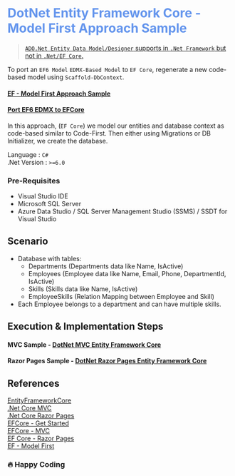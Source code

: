 <div style="color:cornflowerblue">

# DotNet Entity Framework Core - Model First Approach Sample

</div>

> [`ADO.Net Entity Data Model/Designer` supports in `.Net Framework` but not in `.Net/EF Core`.](https://docs.microsoft.com/en-us/answers/questions/363546/adonet-entity-data-model.html)

To port an `EF6 Model` `EDMX-Based Model` to `EF Core`, regenerate a new code-based model using `Scaffold-DbContext`.

#### [EF - Model First Approach Sample](https://www.entityframeworktutorial.net/model-first-with-entity-framework.aspx)

#### [Port EF6 EDMX to EFCore](https://docs.microsoft.com/ef/efcore-and-ef6/porting/port-edmx)

In this approach, (`EF Core`) we model our entities and database context as code-based similar to Code-First. Then either using Migrations or DB Initializer, we create the database.

Language : `C#` <br/>
.Net Version : `>=6.0`

### **Pre-Requisites**

- Visual Studio IDE
- Microsoft SQL Server
- Azure Data Studio / SQL Server Management Studio (SSMS) / SSDT for Visual Studio
  <br/>

## **Scenario**

- Database with tables:
  - Departments (Departments data like Name, IsActive)
  - Employees (Employee data like Name, Email, Phone, DepartmentId, IsActive)
  - Skills (Skills data like Name, IsActive)
  - EmployeeSkills (Relation Mapping between Employee and Skill)
- Each Employee belongs to a department and can have multiple skills.

## **Execution & Implementation Steps**

#### MVC Sample - [DotNet MVC Entity Framework Core](./MVC/)

#### Razor Pages Sample - [DotNet Razor Pages Entity Framework Core](./RazorPages/)

## References

[EntityFrameworkCore](https://docs.microsoft.com/en-us/ef/core/)<br/>
[.Net Core MVC](https://docs.microsoft.com/en-us/aspnet/core/mvc/overview?view=aspnetcore-6.0)<br/>
[.Net Core Razor Pages](https://docs.microsoft.com/en-us/aspnet/core/razor-pages/?view=aspnetcore-6.0&tabs=visual-studio)<br/>
[EFCore - Get Started](https://docs.microsoft.com/en-us/aspnet/core/data/ef-mvc/intro?view=aspnetcore-6.0)<br/>
[EFCore - MVC](https://docs.microsoft.com/en-us/aspnet/mvc/overview/getting-started/getting-started-with-ef-using-mvc/creating-an-entity-framework-data-model-for-an-asp-net-mvc-application)<br/>
[EF Core - Razor Pages](https://docs.microsoft.com/en-us/aspnet/core/data/ef-rp/intro?view=aspnetcore-6.0&tabs=visual-studio)<br/>
[EF - Model First](https://docs.microsoft.com/en-us/ef/ef6/modeling/designer/workflows/model-first)

### :fire: Happy Coding
